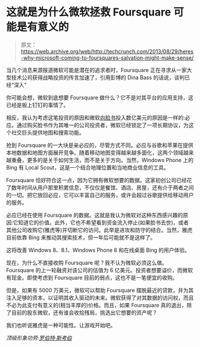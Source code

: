 # 这就是为什么微软拯救 Foursquare 可能是有意义的

> 原文：<https://web.archive.org/web/http://techcrunch.com/2013/08/29/heres-why-microsoft-coming-to-foursquares-salvation-might-make-sense/>

当几个消息来源报道微软可能是潜在的追求者时，Foursquare 正在寻求从一家大型技术公司获得战略投资的传言加速了，引用彭博的 Dina Bass 的话说，谈判已经“深入”

你可能会想，微软到底想要 Foursquare 做什么？它不是对其平台的应用支持，这已经是板上钉钉的事情了。

相反，我认为考虑这笔投资的原因和微软[向脸书](https://web.archive.org/web/20230326063752/http://www.geekwire.com/2012/facebook-smartest-investment-microsoft/)投入数亿美元的原因是一样的:必应。通过购买脸书作为其唯一的公司投资者，微软已经锁定了一项长期协议，为这个社交巨头提供地图和搜索功能。

抢到 Foursquare 的一大块是亲必应的，尽管方式不同。必应与谷歌和苹果在提供本地数据和地图方面展开竞争。随着移动地图变得越来越多面化，这两个领域越来越重叠，更多的是关于如何生活，而不是关于方向。当然，Windows Phone 上的 Bing 有 Local Scout，这是一个结合地理位置和当地商业信息的工具。

Foursquare 恰好符合这一点，因为它拥有微软想要的数据。这家初创公司已经花了数年时间从用户那里积累信息，不仅仅是餐馆、酒店、房屋，还有介于两者之间的一切。把它放回必应，它可以丰富自己的服务，或许会超过谷歌提供给移动用户的服务。

必应已经在使用 Foursquare 的数据。这就是我认为微软对这种东西感兴趣的原因:它知道它的价值。此外，它也不希望看到资金流入停止(如果脸书去世)，或者其他公司收购它(雅虎等)并切断它的访问。此举是进攻和防守的结合。当然，雅虎目前依靠 Bing 来推动其搜索技术，但一年后可能就不是这样了。

这将改善 Windows 8、8.1、Windows Phone 8 和在线桌面 Bing 的用户体验。

现在，为什么不直接收购 Foursquare 呢？我不认为微软必须这么做。Foursquare 的上一轮融资对该公司的估值为 6 亿美元。投资者想要溢价，而微软有现金。即使考虑到 Foursquare 目前的弱点，这也不是一笔便宜的收购。

但是，如果有 5000 万美元，微软可以帮助 Foursquare 摆脱最近的贷款，并为其注入足够的资本，以证明其收入驱动的未来。微软获得了对其数据的访问权，而且不必为此支付有意义的(相当丰厚的)价格。而且，如果 Foursquare 真的退出，除了目前的股东微软，还有谁会收拾残局，挑选出它想要的资产呢？

我们也听说雅虎是一种可能性。让游戏开始吧。

*顶级形象功劳:[罗伯特·斯考伯](https://web.archive.org/web/20230326063752/http://www.flickr.com/photos/scobleizer/)*